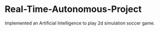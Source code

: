 # Real-Time-Autonomous-Project

Implemented an Artificial Intelligence to play 2d simulation soccer game.
